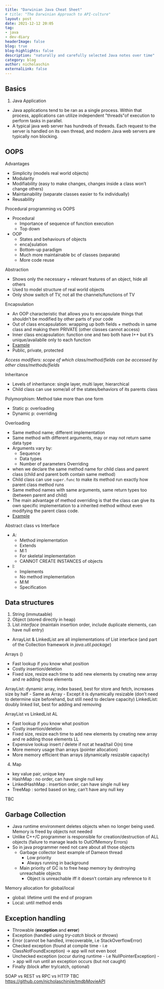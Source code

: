 ```yaml
---
title: "Darwinian Java Cheat Sheet"
# title: "The Darwinian Approach to API-culture"
layout: post
date: 2021-12-12 20:05
tag:
- java
- dev-diary
headerImage: false
blog: true 
blog-highlights: false
description: "naturally and carefully selected Java notes over time"
category: blog
author: nicholaschin
externalLink: false
---
```


## Basics

1. Java Application
- Java applications tend to be ran as a single process. Within that process, applications can utilize independent "threads"of execution to perform tasks in parallel.
- A typical java web server has hundreds of threads. Each request to the server is handled on its own thread, and modern Java web servers are typically non blocking. 

## OOPS

Advantages 
- Simplicity (models real world objects)
- Modularity 
- Modifiability (easy to make changes, changes inside a class won’t change others)
- Maintainability (separate classes easier to fix individually)
- Reusability

Procedural programming vs OOPS 
- Procedural 
    - Importance of sequence of function execution
    - Top down
- OOP
    - States and behaviours of objects 
    - enca[sulation 
    - Bottom-up paradigm 
    - Much more maintainable bc of classes (separate)
    - More code reuse

Abstraction
- Shows only the necessary + relevant features of an object, hide all others 
- Used to model structure of real world objects
- Only show switch of TV, not all the channels/functions of TV

Encapsulation 
- An OOP characteristic that allows you to encapsulate things that shouldn’t be modified by other parts of your code 
- Out of class encapsulation: wrapping up both fields + methods in same class and making them PRIVATE (other classes cannot access)
- Inner class encapsulation: function one and two both have I++ but it’s unique/availablle only to each function 
- <a href="https://beginnersbook.com/2013/04/oops-concepts/#1">Example</a>
- Public, private, protected

*Access modifiers: scope of which class/method/fields can be accessed by other class/methods/fields* 

Inheritance
- Levels of inheritance: single layer, multi layer, hierarchical 
- Child class can use some/all of the states/behaviors of its parents class 

Polymorphism: Method take more than one form 
- Static p: overloading
- Dynamic p: overriding 

Overloading
- Same method name; different implementation 
- Same method with different arguments, may or may not return same data type
- Arguments vary by: 
    - Sequence 
    - Data types
    - Number of parameters 
Overriding
- when we declare the same method name for child class and parent class (child and parent both contain same method)
- Child class can use `super.func` to make its method run exactly how parent class method runs 
- Same method names with same arguments, same return types too (between parent and child) 
- The main advantage of method overriding is that the class can give its own specific implementation to a inherited method without even modifying the parent class code.
- <a href="https://beginnersbook.com/2014/01/method-overriding-in-java-with-example/"> Example </a>

Abstract class vs Interface
- A:
    - Method implementation 
    - Extends 
    - M:1
    - For skeletal implementation 
    - CANNOT CREATE INSTANCES of objects 
- I: 
    - Implements 
    - No method implementation 
    - M:M
    - Specification 

## Data structures
1. String (immutaable)
2. Object (stored directly in heap)
3. List *interface* (maintain insertion order, include duplicate elements, can have null entry)
- ArrayList & LinkedList are all implementations of List interface (and part of the Collection framework in *java.util.package*)

Arrays ()
- Fast lookup if you know what position
- Costly insertion/deletion 
- Fixed size, resize each time to add new elements by creating new array and re adding those elements

ArrayList: dynamic array, index based, best for store and fetch, increases size by half
    - Same as Array
    - Except it is dynamically resizable (don’t need to determine size beforehand, but still need to declare capacity)
LinkedList: doubly linked list, best for adding and removing

ArrayList vs LinkedList
AL
- Fast lookup if you know what position
- Costly insertion/deletion
- Fixed size, resize each time to add new elements by creating new array and re adding those elements
LL
- Expensive lookup insert / delete if not at head/tail O(n) time
- More memory usage than arrays (pointer allocation)
- More memory efficient than arrays (dynamically resizable capacity)

4. Map
- key value pair, unique key
- HashMap : no order, can have single null key
- LinkedHashMap : insertion order, can have single null key
- TreeMap : sorted based on key, can’t have any null key

TBC


## Garbage Collection 

- Java runtime environment deletes objects when no longer being used. Memory is freed by objects not needed
- Unlike C++/C programmer is responsible for creation/destruction of ALL objects (failure to manage leads to OutOfMemory Errors)
- So in java programmer need not care about all those objects
    - Garbage collector best example of Dameon thread 
        - Low priority
        - Always running in background 
    - Main priority of GC is to free heap memory by destroying unreachable objects 
        - Object is unreachable iff it doesn’t contain any reference to it 

Memory allocation for global/local
- global: lifetime until the end of program 
- Local: until method ends 


## Exception handling 

- Throwable (**exception** and **error**)
- Exception (handled using *try-catch* block or *throws*)
- Error (cannot be handled, irrecoverable, i.e StackOverflowError)
- Checked exception (found at compile time - i.e ClassNotFoundException) -> app will not even boot
- Unchecked exception (occur during runtime - i.e NullPointerException) -> app will run until an exception occurs (but not caught)
- Finally (block after try/catch, optional)



SOAP vs REST vs RPC vs HTTP
TBC 
https://github.com/nicholaschinjie/tmdbMovieAPI 

